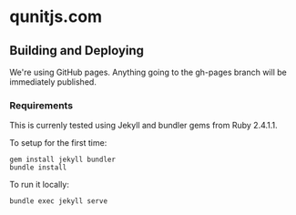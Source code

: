 # qunitjs.com

## Building and Deploying

We're using GitHub pages. Anything going to the gh-pages branch will be immediately published.

### Requirements

This is currenly tested using Jekyll and bundler gems from Ruby 2.4.1.1.

To setup for the first time:

```shell
gem install jekyll bundler
bundle install
```

To run it locally:

```shell
bundle exec jekyll serve
```
